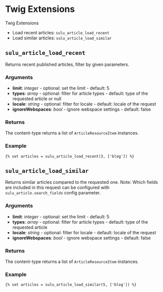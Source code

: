 # Twig Extensions

Twig Extensions

* Load recent articles: `sulu_article_load_recent`
* Load similar articles: `sulu_article_load_similar` 

## `sulu_article_load_recent`

Returns recent published articles, filter by given parameters.

### Arguments

- **limit**: *integer* - optional: set the limit - default: 5
- **types**: *array* - optional: filter for article types - default: type of the requested article or null
- **locale**: *string* - optional: filter for locale - default: locale of the request
- **ignoreWebspaces**: *bool* - ignore webspace settings - default: false

### Returns

The content-type returns a list of `ArticleResourceItem` instances.

### Example

```twig
{% set articles = sulu_article_load_recent(3, ['blog']) %}
```

## `sulu_article_load_similar`

Returns similar articles compared to the requested one.
Note: Which fields are included in this request can be configured with `sulu_article.search_fields` config parameter.

### Arguments

- **limit**: *integer* - optional: set the limit - default: 5
- **types**: *array* - optional: filter for article types - default: type of the requested article
- **locale**: *string* - optional: filter for locale - default: locale of the request
- **ignoreWebspaces**: *bool* - ignore webspace settings - default: false

### Returns

The content-type returns a list of `ArticleResourceItem` instances.

### Example

```twig
{% set articles = sulu_article_load_similar(5, ['blog']) %}
```
